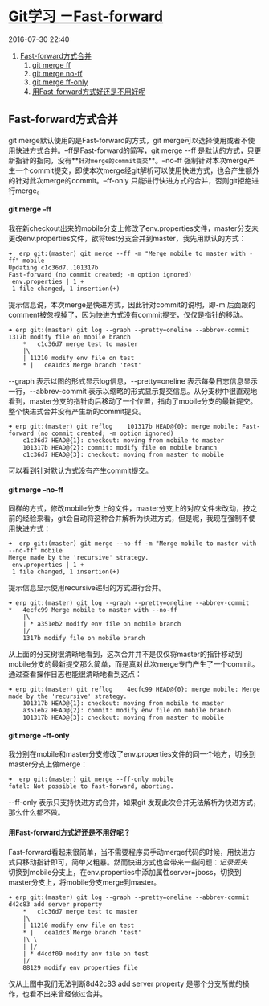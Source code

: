 # [Git学习 <day6>－Fast-forward][0]


 2016-07-30 22:40 

1. [Fast-forward方式合并][8]
    1. [git merge ff][9]
    1. [git merge no-ff][10]
    1. [git merge ff-only][11]
    1. [用Fast-forward方式好还是不用好呢][12]

## Fast-forward方式合并

git merge默认使用的是Fast-forward的方式，git merge可以选择使用或者不使用快进方式合并。–ff是Fast-forward的简写，git merge --ff 是默认的方式，只更新指针的指向，没有**`针对merge的commit提交`**。–no-ff 强制针对本次merge产生一个commit提交，即使本次merge经git解析可以使用快进方式，也会产生额外的针对此次merge的commit。–ff-only 只能进行快进方式的合并，否则git拒绝进行merge。

#### **git merge –ff**

我在新checkout出来的mobile分支上修改了env.properties文件，master分支未更改env.properties文件，欲将test分支合并到master，我先用默认的方式：

    ➜  erp git:(master) git merge --ff -m "Merge mobile to master with -ff" mobile
    Updating c1c36d7..101317b
    Fast-forward (no commit created; -m option ignored)
     env.properties | 1 +
     1 file changed, 1 insertion(+)

提示信息说，本次merge是快进方式，因此针对commit的说明，即-m 后面跟的comment被忽视掉了，因为快进方式没有commit提交，仅仅是指针的移动。

    ➜ erp git:(master) git log --graph --pretty=oneline --abbrev-commit    1317b modify file on mobile branch
        *   c1c36d7 merge test to master
        |\  
        | 11210 modify env file on test
        * |   cea1dc3 Merge branch 'test'

--graph 表示以图的形式显示log信息，--pretty=oneline 表示每条日志信息显示一行，--abbrev-commit 表示以缩略的形式显示提交信息。从分支树中很直观地看到，master分支的指针向后移动了一个位置，指向了mobile分支的最新提交。整个快进式合并没有产生新的commit提交。

    ➜ erp git:(master) git reflog    101317b HEAD@{0}: merge mobile: Fast-forward (no commit created; -m option ignored)
        c1c36d7 HEAD@{1}: checkout: moving from mobile to master
        101317b HEAD@{2}: commit: modify file on mobile branch
        c1c36d7 HEAD@{3}: checkout: moving from master to mobile

可以看到针对默认方式没有产生commit提交。

#### **git merge –no-ff**

同样的方式，修改mobile分支上的文件，master分支上的对应文件未改动，按之前的经验来看，git会自动将这种合并解析为快进方式，但是呢，我现在强制不使用快进方式：

    ➜  erp git:(master) git merge --no-ff -m "Merge mobile to master with --no-ff" mobile
    Merge made by the 'recursive' strategy.
     env.properties | 1 +
     1 file changed, 1 insertion(+)

提示信息显示使用recursive递归的方式进行合并。

    ➜ erp git:(master) git log --graph --pretty=oneline --abbrev-commit    *   4ecfc99 Merge mobile to master with --no-ff
        |\  
        | * a351eb2 modify env file on mobile branch
        |/  
        1317b modify file on mobile branch

从上面的分支树很清晰地看到，这次合并并不是仅仅将master的指针移动到mobile分支的最新提交那么简单，而是真对此次merge专门产生了一个commit。通过查看操作日志也能很清晰地看到这点：

    ➜ erp git:(master) git reflog    4ecfc99 HEAD@{0}: merge mobile: Merge made by the 'recursive' strategy.
        101317b HEAD@{1}: checkout: moving from mobile to master
        a351eb2 HEAD@{2}: commit: modify env file on mobile branch
        101317b HEAD@{3}: checkout: moving from master to mobile

#### **git merge –ff-only**

我分别在mobile和master分支修改了env.properties文件的同一个地方，切换到master分支上做merge：

    ➜  erp git:(master) git merge --ff-only mobile
    fatal: Not possible to fast-forward, aborting.

--ff-only 表示只支持快进方式合并，如果git 发现此次合并无法解析为快进方式，那么什么都不做。

#### **用Fast-forward方式好还是不用好呢？**

Fast-forward看起来很简单，当不需要程序员手动merge代码的时候，用快进方式只移动指针即可，简单又粗暴。然而快进方式也会带来一些问题：_记录丢失_  
切换到mobile分支上，在env.properties中添加属性server=jboss，切换到master分支上，将mobile分支merge到master。

    ➜ erp git:(master) git log --graph --pretty=oneline --abbrev-commit    d42c83 add server property
        *   c1c36d7 merge test to master
        |\  
        | 11210 modify env file on test
        * |   cea1dc3 Merge branch 'test'
        |\ \  
        | |/  
        | * d4cdf09 modify env file on test
        |/  
        88129 modify env properties file

仅从上图中我们无法判断8d42c83 add server property 是哪个分支所做的操作，也看不出来曾经做过合并。

[0]: /chi_wawa/article/details/52075642
[8]: #t0
[9]: #t1
[10]: #t2
[11]: #t3
[12]: #t4